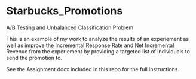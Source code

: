 # Starbucks_Promotions
A/B Testing and Unbalanced Classification Problem

This is an example of my work to analyze the results of an experiement as well as improve the Incremental Response Rate and Net Incremental Revenue from the experiement by providing a targeted list of individuals to send the promotion to.

See the Assignment.docx included in this repo for the full instructions.

